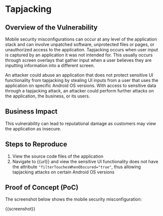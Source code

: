 # Tapjacking

## Overview of the Vulnerability

Mobile security misconfigurations can occur at any level of the application stack and can involve unpatched software, unprotected files or pages, or unauthorized access to the application. Tapjacking occurs when user input is captured by an application it was not intended for. This usually occurs through screen overlays that gather input when a user believes they are inputting information into a different screen.

An attacker could abuse an application that does not protect sensitive UI functionality from tapjacking by stealing UI inputs from a user that uses the application on specific Android OS versions. With access to sensitive data through a tapjacking attack, an attacker could perform further attacks on the application, the business, or its users.

## Business Impact

This vulnerability can lead to reputational damage as customers may view the application as insecure.

## Steps to Reproduce

1. View the source code files of the application
1. Navigate to {{url}} and view the sensitive UI functionality does not have the attribute `"filterTouchesWhenObscured="true"`, thus allowing tapjacking attacks on certain Android OS versions

## Proof of Concept (PoC)

The screenshot below shows the mobile security misconfiguration:

{{screenshot}}
